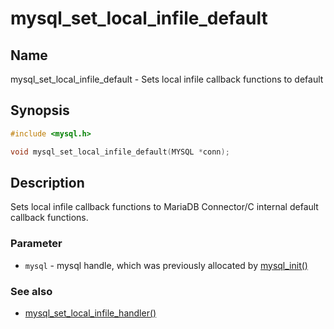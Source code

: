 # mysql\_set\_local\_infile\_default

## Name

mysql\_set\_local\_infile\_default - Sets local infile callback functions to default

## Synopsis

```c
#include <mysql.h>

void mysql_set_local_infile_default(MYSQL *conn);
```

## Description

Sets local infile callback functions to MariaDB Connector/C internal default callback functions.

### Parameter

* `mysql` - mysql handle, which was previously allocated by [mysql\_init()](https://github.com/mariadb-corporation/mariadb-connector-c/wiki/mysql_init)

### See also

* [mysql\_set\_local\_infile\_handler()](mysql_set_local_infile_handler.md)
